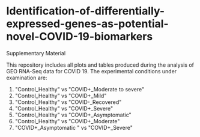 # Identification-of-differentially-expressed-genes-as-potential-novel-COVID-19-biomarkers
Supplementary Material


This repository includes all plots and tables produced during the analysis of GEO RNA-Seq data for COVID 19.
The experimental conditions under examination are:
1.  "Control_Healthy" vs "COVID+_Moderate to severe"
2. "Control_Healthy" vs "COVID+_Mild"
3. "Control_Healthy" vs "COVID-_Recovered"
4. "Control_Healthy" vs "COVID+_Severe"
5. "Control_Healthy" vs "COVID+_Asymptomatic”
6. "Control_Healthy" vs "COVID+_Moderate"
7. "COVID+_Asymptomatic " vs "COVID+_Severe" 
